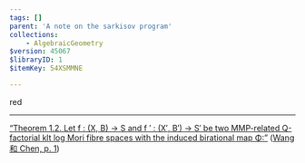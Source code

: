 ```yaml
---
tags: []
parent: 'A note on the sarkisov program'
collections:
    - AlgebraicGeometry
$version: 45067
$libraryID: 1
$itemKey: 54XSMMNE

---
```

red

***

<span class="highlight" data-annotation="%7B%22attachmentURI%22%3A%22http%3A%2F%2Fzotero.org%2Fusers%2F9666949%2Fitems%2FG4BKVA2X%22%2C%22annotationKey%22%3A%22RS24SRJW%22%2C%22color%22%3A%22%23ff6666%22%2C%22pageLabel%22%3A%221%22%2C%22position%22%3A%7B%22pageIndex%22%3A0%2C%22rects%22%3A%5B%5B70.866%2C236.777%2C524.41%2C248.907%5D%2C%5B70.866%2C224.437%2C337.065%2C234.004%5D%5D%7D%2C%22citationItem%22%3A%7B%22uris%22%3A%5B%22http%3A%2F%2Fzotero.org%2Fusers%2F9666949%2Fitems%2FGLXUZZJT%22%5D%2C%22locator%22%3A%221%22%7D%7D" ztype="zhighlight"><a href="zotero://open/library/items/G4BKVA2X?page=1&#x26;annotation=RS24SRJW">“Theorem 1.2. Let f : (X, B) → S and f ′ : (X′, B′) → S′ be two MMP-related Q-factorial klt log Mori fibre spaces with the induced birational map Φ:”</a></span> <span class="citation" data-citation="%7B%22citationItems%22%3A%5B%7B%22uris%22%3A%5B%22http%3A%2F%2Fzotero.org%2Fusers%2F9666949%2Fitems%2FGLXUZZJT%22%5D%2C%22locator%22%3A%221%22%7D%5D%2C%22properties%22%3A%7B%7D%7D" ztype="zcitation">(<span class="citation-item"><a href="zotero://select/library/items/GLXUZZJT">Wang 和 Chen, p. 1</a></span>)</span>
